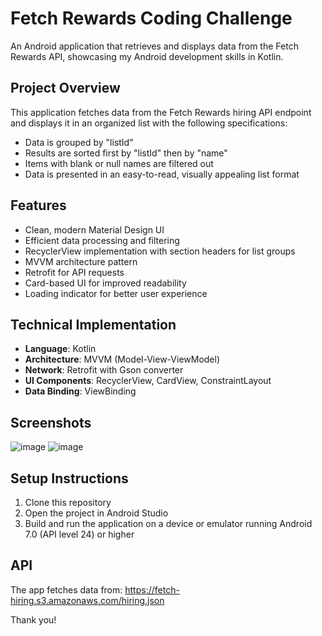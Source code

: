 # Fetch Rewards Coding Challenge

An Android application that retrieves and displays data from the Fetch Rewards API, showcasing my Android development skills in Kotlin.

## Project Overview

This application fetches data from the Fetch Rewards hiring API endpoint and displays it in an organized list with the following specifications:

- Data is grouped by "listId"
- Results are sorted first by "listId" then by "name"
- Items with blank or null names are filtered out
- Data is presented in an easy-to-read, visually appealing list format

## Features

- Clean, modern Material Design UI
- Efficient data processing and filtering
- RecyclerView implementation with section headers for list groups
- MVVM architecture pattern
- Retrofit for API requests
- Card-based UI for improved readability
- Loading indicator for better user experience

## Technical Implementation

- **Language**: Kotlin
- **Architecture**: MVVM (Model-View-ViewModel)
- **Network**: Retrofit with Gson converter
- **UI Components**: RecyclerView, CardView, ConstraintLayout
- **Data Binding**: ViewBinding

## Screenshots

![image](https://github.com/user-attachments/assets/358865bd-261f-4084-8a77-88f92058164d)
![image](https://github.com/user-attachments/assets/16a4ea58-87b6-43ec-919e-98ffcddf122f)



## Setup Instructions

1. Clone this repository
2. Open the project in Android Studio
3. Build and run the application on a device or emulator running Android 7.0 (API level 24) or higher

## API

The app fetches data from: https://fetch-hiring.s3.amazonaws.com/hiring.json

Thank you!
